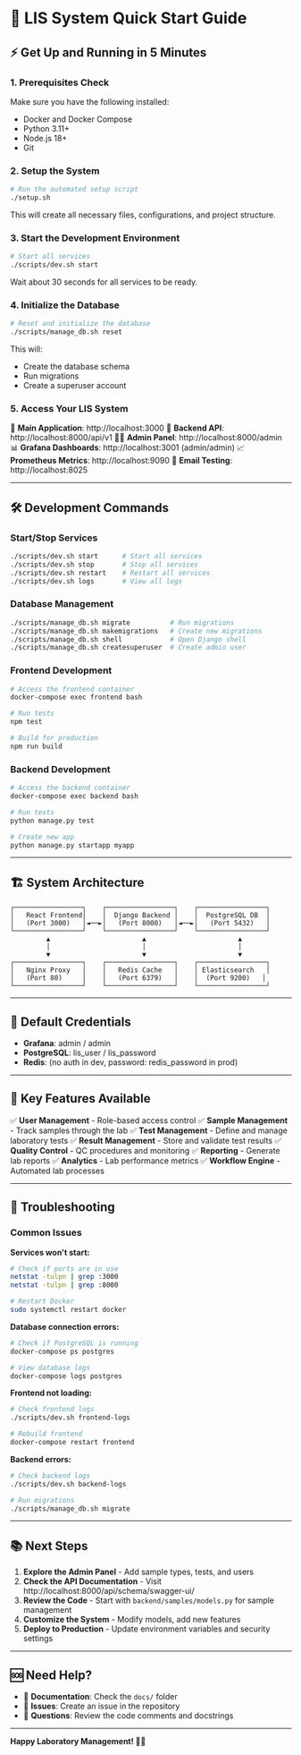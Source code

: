 # 🚀 LIS System Quick Start Guide

## ⚡ Get Up and Running in 5 Minutes

### 1. Prerequisites Check
Make sure you have the following installed:
- Docker and Docker Compose
- Python 3.11+
- Node.js 18+
- Git

### 2. Setup the System
```bash
# Run the automated setup script
./setup.sh
```

This will create all necessary files, configurations, and project structure.

### 3. Start the Development Environment
```bash
# Start all services
./scripts/dev.sh start
```

Wait about 30 seconds for all services to be ready.

### 4. Initialize the Database
```bash
# Reset and initialize the database
./scripts/manage_db.sh reset
```

This will:
- Create the database schema
- Run migrations
- Create a superuser account

### 5. Access Your LIS System

🎯 **Main Application**: http://localhost:3000
🔧 **Backend API**: http://localhost:8000/api/v1
👨‍💼 **Admin Panel**: http://localhost:8000/admin
📊 **Grafana Dashboards**: http://localhost:3001 (admin/admin)
📈 **Prometheus Metrics**: http://localhost:9090
📧 **Email Testing**: http://localhost:8025

---

## 🛠️ Development Commands

### Start/Stop Services
```bash
./scripts/dev.sh start      # Start all services
./scripts/dev.sh stop       # Stop all services
./scripts/dev.sh restart    # Restart all services
./scripts/dev.sh logs       # View all logs
```

### Database Management
```bash
./scripts/manage_db.sh migrate          # Run migrations
./scripts/manage_db.sh makemigrations   # Create new migrations
./scripts/manage_db.sh shell            # Open Django shell
./scripts/manage_db.sh createsuperuser  # Create admin user
```

### Frontend Development
```bash
# Access the frontend container
docker-compose exec frontend bash

# Run tests
npm test

# Build for production
npm run build
```

### Backend Development
```bash
# Access the backend container
docker-compose exec backend bash

# Run tests
python manage.py test

# Create new app
python manage.py startapp myapp
```

---

## 🏗️ System Architecture

```
┌─────────────────┐    ┌─────────────────┐    ┌─────────────────┐
│   React Frontend│    │  Django Backend │    │  PostgreSQL DB  │
│   (Port 3000)   │◄──►│   (Port 8000)   │◄──►│   (Port 5432)   │
└─────────────────┘    └─────────────────┘    └─────────────────┘
         ▲                       ▲                       ▲
         │                       │                       │
         ▼                       ▼                       ▼
┌─────────────────┐    ┌─────────────────┐    ┌─────────────────┐
│   Nginx Proxy   │    │   Redis Cache   │    │ Elasticsearch   │
│   (Port 80)     │    │   (Port 6379)   │    │  (Port 9200)   │
└─────────────────┘    └─────────────────┘    └─────────────────┘
```

---

## 🔑 Default Credentials

- **Grafana**: admin / admin
- **PostgreSQL**: lis_user / lis_password
- **Redis**: (no auth in dev, password: redis_password in prod)

---

## 📱 Key Features Available

✅ **User Management** - Role-based access control
✅ **Sample Management** - Track samples through the lab
✅ **Test Management** - Define and manage laboratory tests
✅ **Result Management** - Store and validate test results
✅ **Quality Control** - QC procedures and monitoring
✅ **Reporting** - Generate lab reports
✅ **Analytics** - Lab performance metrics
✅ **Workflow Engine** - Automated lab processes

---

## 🚨 Troubleshooting

### Common Issues

**Services won't start:**
```bash
# Check if ports are in use
netstat -tulpn | grep :3000
netstat -tulpn | grep :8000

# Restart Docker
sudo systemctl restart docker
```

**Database connection errors:**
```bash
# Check if PostgreSQL is running
docker-compose ps postgres

# View database logs
docker-compose logs postgres
```

**Frontend not loading:**
```bash
# Check frontend logs
./scripts/dev.sh frontend-logs

# Rebuild frontend
docker-compose restart frontend
```

**Backend errors:**
```bash
# Check backend logs
./scripts/dev.sh backend-logs

# Run migrations
./scripts/manage_db.sh migrate
```

---

## 📚 Next Steps

1. **Explore the Admin Panel** - Add sample types, tests, and users
2. **Check the API Documentation** - Visit http://localhost:8000/api/schema/swagger-ui/
3. **Review the Code** - Start with `backend/samples/models.py` for sample management
4. **Customize the System** - Modify models, add new features
5. **Deploy to Production** - Update environment variables and security settings

---

## 🆘 Need Help?

- 📖 **Documentation**: Check the `docs/` folder
- 🐛 **Issues**: Create an issue in the repository
- 💬 **Questions**: Review the code comments and docstrings

---

**Happy Laboratory Management! 🧪🔬**